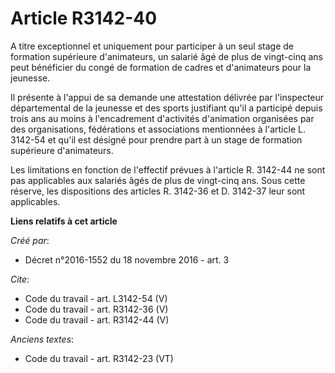 # Article R3142-40

A titre exceptionnel et uniquement pour participer à un seul stage de formation supérieure d'animateurs, un salarié âgé de
plus de vingt-cinq ans peut bénéficier du congé de formation de cadres et d'animateurs pour la jeunesse. 

Il présente à l'appui de sa demande une attestation délivrée par l'inspecteur départemental de la jeunesse et des sports
justifiant qu'il a participé depuis trois ans au moins à l'encadrement d'activités d'animation organisées par des
organisations, fédérations et associations mentionnées à l'article L. 3142-54 et qu'il est désigné pour prendre part à un
stage de formation supérieure d'animateurs. 

Les limitations en fonction de l'effectif prévues à l'article R. 3142-44 ne sont pas applicables aux salariés âgés de plus de
vingt-cinq ans. Sous cette réserve, les dispositions des articles R. 3142-36 et D. 3142-37 leur sont applicables.

**Liens relatifs à cet article**

_Créé par_:

  - Décret n°2016-1552 du 18 novembre 2016 - art. 3

_Cite_:

  - Code du travail - art. L3142-54 (V)
  - Code du travail - art. R3142-36 (V)
  - Code du travail - art. R3142-44 (V)

_Anciens textes_:

  - Code du travail - art. R3142-23 (VT)
